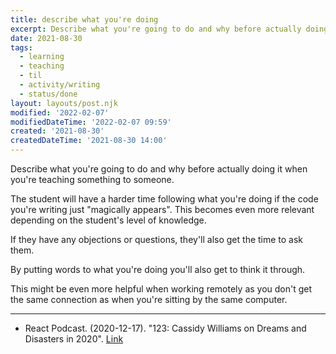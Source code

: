 ```yaml
---
title: describe what you're doing
excerpt: Describe what you're going to do and why before actually doing it when you're teaching something to someone.
date: 2021-08-30
tags:
  - learning
  - teaching
  - til
  - activity/writing
  - status/done
layout: layouts/post.njk
modified: '2022-02-07'
modifiedDateTime: '2022-02-07 09:59'
created: '2021-08-30'
createdDateTime: '2021-08-30 14:00'
---
```


Describe what you're going to do and why before actually doing it when you're teaching something to someone.

The student will have a harder time following what you're doing if the code you're writing just "magically appears". This becomes even more relevant depending on the student's level of knowledge.

If they have any objections or questions, they'll also get the time to ask them.

By putting words to what you're doing you'll also get to think it through.

This might be even more helpful when working remotely as you don't get the same connection as when you're sitting by the same computer.

---

- React Podcast. (2020-12-17). "123: Cassidy Williams on Dreams and Disasters in 2020". [Link](https://spec.fm/podcasts/reactpodcast/XHRPTLZZ)

